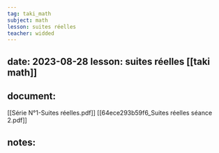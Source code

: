 ```yaml
---
tag: taki_math
subject: math
lesson: suites réelles 
teacher: widded
---
```


date: 2023-08-28
lesson: suites réelles 
[[taki math]]
---
## document:
[[Série N°1-Suites réelles.pdf]]
[[64ece293b59f6_Suites réelles séance 2.pdf]]
## notes: